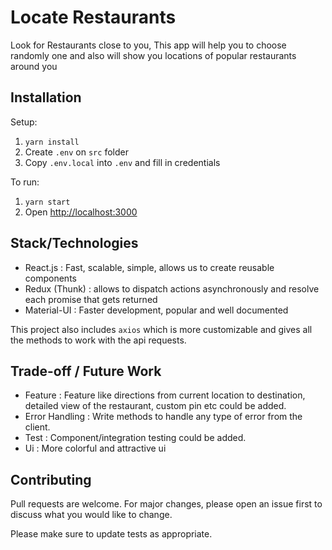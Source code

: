 # Locate Restaurants

Look for Restaurants close to you, This app will help you to choose randomly one and also will show you locations of popular restaurants around you 

## Installation

Setup:

1. `yarn install`
2. Create `.env` on `src` folder
2. Copy `.env.local` into `.env` and fill in credentials


To run:

1. `yarn start`
2. Open [http://localhost:3000](http://localhost:3000)

## Stack/Technologies

- React.js : Fast, scalable, simple, allows us to create reusable components
- Redux (Thunk) : allows to dispatch actions asynchronously and resolve each promise that gets returned
- Material-UI : Faster development, popular and well documented

This project also includes `axios` which is more customizable and gives all the methods to work with the api requests.

## Trade-off / Future Work 
- Feature : Feature like directions from current location to destination, detailed view of the restaurant, custom pin etc could be added.
- Error Handling : Write methods to handle any type of error from the client.
- Test : Component/integration testing could be added.
- Ui : More colorful and attractive ui

## Contributing
Pull requests are welcome. For major changes, please open an issue first to discuss what you would like to change.

Please make sure to update tests as appropriate.


